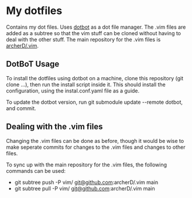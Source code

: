 # My dotfiles
Contains my dot files.
Uses [dotbot](https://github.com/anishathalye/dotbot) as a dot file manager.
The .vim files are added as a subtree so that the vim stuff can be cloned without having to deal with the other stuff.
The main repository for the .vim files is [archerD/.vim](https://github.com/archerD/.vim).

## DotBoT Usage
To install the dotfiles using dotbot on a machine, clone this repository (git clone ...), then run the install script inside it.
This should install the configuration, using the instal.conf.yaml file as a guide.

To update the dotbot version, run git submodule update --remote dotbot, and commit.

## Dealing with the .vim files
Changing the .vim files can be done as before, though it would be wise to make seperate commits for changes to the .vim files and changes to other files.

To sync up with the main repository for the .vim files, the following commands can be used:
* git subtree push -P vim/ git@github.com:archerD/.vim main
* git subtree pull -P vim/ git@github.com:archerD/.vim main

